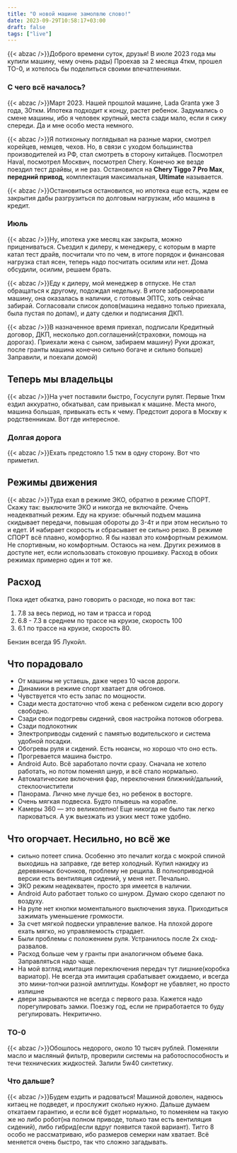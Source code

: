 ```yaml
---
title: "О новой машине замолвлю слово!"
date: 2023-09-29T10:58:17+03:00
draft: false
tags: ["live"]
---
```

{{< abzac />}}Доброго времени суток, друзья! В июле 2023 года мы купили машину, чему очень рады) Проехав за 2 месяца 4ткм, прошел ТО-0, и хотелось бы поделиться своими впечатлениями.
<!--more-->
### C чего всё началось?
{{< abzac />}}Март 2023. Нашей прошлой машине, Lada Granta уже 3 года, 30ткм. Ипотека подходит к концу, растет ребенок. Задумались о смене машины, ибо я человек крупный, места сзади мало, если я сижу спереди. Да и мне особо места немного.

{{< abzac />}}Я потихоньку поглядывал на разные марки, смотрел корейцев, немцев, чехов. Но, в связи с уходом большинства производителей из РФ, стал смотреть в сторону китайцев. Посмотрел Haval, посмотрел Москвич, посмотрел Chery. Конечно же везде поездил тест драйвы, и не раз. Остановился на **Chery Tiggo 7 Pro Max**, **передний привод**, комплектация максимальная, **Ultimate** называется.

{{< abzac />}}Остановиться остановился, но ипотека еще есть, ждем ее закрытия дабы разгрузиться по долговым нагрузкам, ибо машина в кредит.

### Июль
{{< abzac />}}Ну, ипотека уже месяц как закрыта, можно прицениваться. Съездил к дилеру, к менеджеру, с которым в марте катал тест драйв, посчитали что по чем, в итоге порядок и финансовая нагрузка стал ясен, теперь надо посчитать осилим или нет. Дома обсудили, осилим, решаем брать. 

{{< abzac />}}Еду к дилеру, мой менеджер в отпуске. Не стал обращаться к другому, подождал недельку. В итоге забронировали машину, она оказалась в наличии, с готовым ЭПТС, хоть сейчас забирай. Согласовали список допов(машина недавно только приехала, была пустая по допам), и дату сделки и подписания ДКП.

{{< abzac />}}В назначенное время приехал, подписали Кредитный договор, ДКП, несколько доп.соглашений(страховки, помощь на дорогах). Приехали жена с сыном, забираем машину) Руки дрожат, после гранты машина конечно сильно богаче и сильно больше) Заправили, и поехали домой)
## Теперь мы владельцы
{{< abzac />}}На учет поставили быстро, Госуслуги рулят. Первые 1ткм ездил аккуратно, обкатывал, сам привыкал к машине. Места много, машина большая, привыкать есть к чему. Предстоит дорога в Москву к родственникам. Вот где интересное.
### Долгая дорога
{{< abzac />}}Ехать предстояло 1.5 ткм в одну сторону. Вот что приметил.
## Режимы движения
{{< abzac />}}Туда ехал в режиме ЭКО, обратно в режиме СПОРТ.  Скажу так: выключите ЭКО и никогда не включайте. Очень неадекватный режим. Еду на круизе: обычный подъем машина скидывает передачи, повышая обороты до 3-4т и при этом несильно то и едет. И набирает скорость и сбрасывает ее сильно резко. В режиме СПОРТ всё плавно, комфортно. Я бы назвал это комфортным режимом. Не спортивным, но комфортным. Остаюсь на нем. Других режимов в доступе нет, если использовать стоковую прошивку. Расход в обоих режимах примерно один и тот же.
## Расход
Пока идет обкатка, рано говорить о расходе, но пока вот так:
1. 7.8 за весь период, но там и трасса и город
2. 6.8 - 7.3 в среднем по трассе на круизе, скорость 100
3. 6.1 по трассе на круизе, скорость 80.

Бензин всегда 95 Лукойл.

## Что порадовало
- От машины не устаешь, даже через 10 часов дороги.
- Динамики в режиме спорт хватает для обгонов.
- Чувствуется что есть запас по мощности.
- Сзади места достаточно чтоб жена с ребенком сидели всю дорогу свободно.
- Сзади свои подогревы сидений, своя настройка потоков обогрева.
- Сзади подлокотник
- Электроприводы сидений с памятью водительского и система удобной посадки.
- Обогревы руля и сидений. Есть нюансы, но хорошо что оно есть.
- Прогревается машина быстро.
- Android Auto. Всё заработало почти сразу. Сначала не хотело работать, но потом поменял шнур, и всё стало нормально.
- Автоматические включения фар, переключения ближний/дальний, стеклоочистители
- Панорама. Лично мне лучше без, но ребенок в восторге.
- Очень мягкая подвеска. Будто плывешь на корабле.
- Камеры 360 — это великолепно! Еще никогда не было так легко парковаться. А уж выезжать из узких мест тоже удобно.

## Что огорчает. Несильно, но всё же
- сильно потеет спина. Особенно это печалит когда с мокрой спиной выходишь на заправке, где ветер холодный. Купил накидку из деревянных бочонков, проблему не рещила. В полноприводной версии есть вентиляция сидений, у меня нет. Печально.
- ЭКО режим неадекватен, просто зря имеется в наличии.
- Android Auto работает только со шнуром. Думаю скоро сделают по воздуху.
- На руле нет кнопки моментального выключения звука. Приходиться зажимать уменьшение громкости.
- За счет мягкой подвески управление валкое. На плохой дороге ехать мягко, но управляемость страдает.
- Были проблемы с положением руля. Устранилось после 2х сход-развалов.
- Расход больше чем у гранты при аналогичном объеме бака. Заправляться надо чаще.
- На мой взгляд имитация переключения передач тут лишние(коробка вариатор). Не всегда эта имитация срабатывает ожидаемо, и всегда это мини-толчки разной амплитуды. Комфорт не убавляет, но просто излишне
- двери закрываются не всегда с первого раза. Кажется надо порегулировать замки. Поезжу год, если не приработается то буду регулировать. Некритично.
### ТО-0
{{< abzac />}}Обошлось недорого, около 10 тысяч рублей. Поменяли масло и масляный фильтр, проверили системы на работоспособность и течи технических жидкостей. Залили 5w40 синтетику.

### Что дальше?
{{< abzac />}}Будем ездить и радоваться! Машиной доволен, надеюсь китаец не подведет, и прослужит сколько нужно.
Дальше думаем откатаем гарантию, и если всё будет нормально, то поменяем на такую же но либо робот(на полном приводе, только там есть вентиляция сидений), либо гибрид(если вдруг появится такой вариант). Тигго 8 особо не рассматриваю, ибо размеров семерки нам хватает. Всё меняется очень быстро, так что сложно загадывать.
